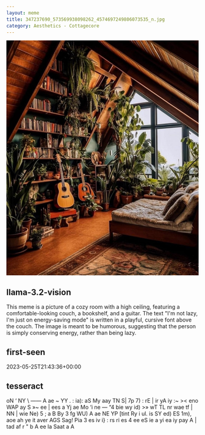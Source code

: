 ```yaml
---
layout: meme
title: 347237690_573569938098262_4574697249806073535_n.jpg
category: Aesthetics - Cottagecore
---
```


<div markdown="0"><a href="347237690_573569938098262_4574697249806073535_n.jpg"><img class="photo" src="347237690_573569938098262_4574697249806073535_n.jpg" /></a>

<h2>llama-3.2-vision</h2>
<p title="Llama-3.2-11B is a really good model that probably gets the visual details right but doesn't understand literary or media references, and often fails to accurately represent the physical arrangement of objects and the implied relationships between the objects.">This meme is a picture of a cozy room with a high ceiling, featuring a comfortable-looking couch, a bookshelf, and a guitar. The text &quot;I&#x27;m not lazy, I&#x27;m just on energy-saving mode&quot; is written in a playful, cursive font above the couch. The image is meant to be humorous, suggesting that the person is simply conserving energy, rather than being lazy.</p>

<h2>first-seen</h2>
<p title="Because Git doesn't preserve file modification times, this metadata file contains the file's modification time when it was added to the library.">2023-05-25T21:43:36+00:00</p>

<h2>tesseract</h2>
<p title="Tesseract is often terrible and just gives a lot of nonsense characters, but it used to be the state of the art, and usually it is better at correctly representing text than llama-3.2-vision-11b.">oN ‘ NY \ —— A ae ~ YY . : ia): aS My aay TN S| 7p 7) : rE | ir yA iy :~ &gt;&lt; eno WAP ay S »~ ee | ees a Yj ae Mo ‘i ne — “4 bie wy id) &gt;» wT TL nr wae tf | NN | wie Ne) 5 ; a B By 3 fg WU) A ae NE YP [tint Ry i ul. is SY ed) ES 1m), aoe ah ye it aver AGS Sag! Pia 3 es iv i&#125; : rs ri es 4 ee eS ie a yi ea iy pay A | tad af r &quot; b A ee la Saat a A</p>

</div>

